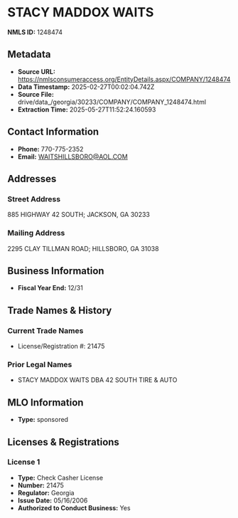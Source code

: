 # STACY MADDOX WAITS

**NMLS ID:** 1248474

## Metadata
- **Source URL:** https://nmlsconsumeraccess.org/EntityDetails.aspx/COMPANY/1248474
- **Data Timestamp:** 2025-02-27T00:02:04.742Z
- **Source File:** drive/data_/georgia/30233/COMPANY/COMPANY_1248474.html
- **Extraction Time:** 2025-05-27T11:52:24.160593

## Contact Information
- **Phone:** 770-775-2352
- **Email:** WAITSHILLSBORO@AOL.COM

## Addresses
### Street Address
885 HIGHWAY 42 SOUTH; JACKSON, GA 30233

### Mailing Address
2295 CLAY TILLMAN ROAD; HILLSBORO, GA 31038

## Business Information
- **Fiscal Year End:** 12/31

## Trade Names & History
### Current Trade Names
- License/Registration #: 21475

### Prior Legal Names
- STACY MADDOX WAITS DBA 42 SOUTH TIRE & AUTO

## MLO Information
- **Type:** sponsored

## Licenses & Registrations

### License 1
- **Type:** Check Casher License
- **Number:** 21475
- **Regulator:** Georgia
- **Issue Date:** 05/16/2006
- **Authorized to Conduct Business:** Yes
